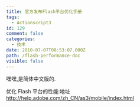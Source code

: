 ```yaml
---
title: 官方发布Flash平台优化手册
tags:
  - Actionscript3
id: 129
comment: false
categories:
  - 技术
date: 2010-07-07T08:53:07.000Z
path: /flash-performance-doc
visible: false
---
```


嘿嘿,是简体中文版的.

优化 Flash 平台的性能:地址<http://help.adobe.com/zh_CN/as3/mobile/index.html>
